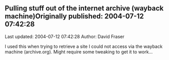 ## Pulling stuff out of the internet archive (wayback machine)Originally published: 2004-07-12 07:42:28 
Last updated: 2004-07-12 07:42:28 
Author: David Fraser 
 
I used this when trying to retrieve a site I could not access via the wayback machine (archive.org). Might require some tweaking to get it to work...